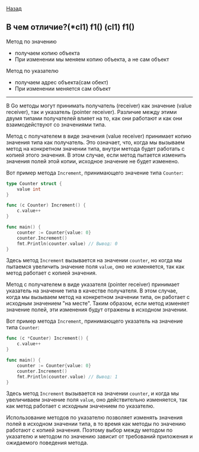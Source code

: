 [Назад](/L1/L1_.md) 

## В чем отличие?(*cl1) f1() (cl1) f1()


 Метод по значению  
- получаем копию объекта   
- При изменении мы меняем копию объекта, а не сам объект


Метод по указателю
- получаем адрес объекта(сам обект)
- При изменении меняется сам объект

--------------------------------
В Go методы могут принимать получатель (receiver) как значение (value receiver), так и указатель (pointer receiver). Различие между этими двумя типами получателей влияет на то, как они работают и как они взаимодействуют со значениями типа.

Метод с получателем в виде значения (value receiver) принимает копию значения типа как получатель. Это означает, что, когда мы вызываем метод на конкретном значении типа, внутри метода будет работать с копией этого значения. В этом случае, если метод пытается изменить значения полей этой копии, исходное значение не будет изменено.

Вот пример метода `Increment`, принимающего значение типа `Counter`:

```go
type Counter struct {
    value int
}

func (c Counter) Increment() {
    c.value++
}

func main() {
    counter := Counter{value: 0}
    counter.Increment()
    fmt.Println(counter.value) // Вывод: 0
}
```

Здесь метод `Increment` вызывается на значении `counter`, но когда мы пытаемся увеличить значение поля `value`, оно не изменяется, так как метод работает с копией значения.

Метод с получателем в виде указателя (pointer receiver) принимает указатель на значение типа в качестве получателя. В этом случае, когда мы вызываем метод на конкретном значении типа, он работает с исходным значением "на месте". Таким образом, если метод изменяет значение полей, эти изменения будут отражены в исходном значении.

Вот пример метода `Increment`, принимающего указатель на значение типа `Counter`:

```go
func (c *Counter) Increment() {
    c.value++
}

func main() {
    counter := Counter{value: 0}
    counter.Increment()
    fmt.Println(counter.value) // Вывод: 1
}
```

Здесь метод `Increment` вызывается на значении `counter`, и когда мы увеличиваем значение поля `value`, оно действительно изменяется, так как метод работает с исходным значением по указателю.

Использование методов по указателю позволяет изменять значения полей в исходном значении типа, в то время как методы по значению работают с копией значения. Поэтому выбор между методом по указателю и методом по значению зависит от требований приложения и ожидаемого поведения метода.